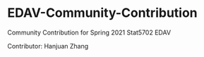 # EDAV-Community-Contribution

Community Contribution for Spring 2021 Stat5702 EDAV

Contributor: Hanjuan Zhang

